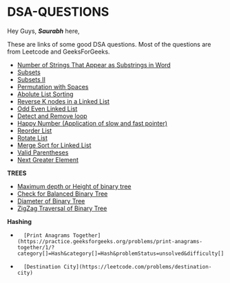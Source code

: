 # DSA-QUESTIONS
Hey Guys, ***Saurabh*** here,

These are links of some good DSA questions.
Most of the questions are from Leetcode and GeeksForGeeks.

- [Number of Strings That Appear as Substrings in Word](https://leetcode.com/problems/number-of-strings-that-appear-as-substrings-in-word/)
- [Subsets](https://leetcode.com/problems/subsets/submissions/)
- [Subsets II](https://leetcode.com/problems/subsets-ii/)
- [Permutation with Spaces](https://practice.geeksforgeeks.org/problems/permutation-with-spaces3627/1/?category[]=Backtracking&category[]=Backtracking&problemStatus=unsolved&difficulty[]=0&page=1&query=category[]BacktrackingproblemStatusunsolveddifficulty[]0page1category[]Backtracking#)
- [Abolute List Sorting](https://practice.geeksforgeeks.org/problems/absolute-list-sorting/1/?category[]=Linked%20List&category[]=Linked%20List&problemStatus=unsolved&difficulty[]=0&page=1&query=category[]Linked%20ListproblemStatusunsolveddifficulty[]0page1category[]Linked%20List#)
- [Reverse K nodes in a Linked List](https://practice.geeksforgeeks.org/problems/reverse-a-linked-list-in-groups-of-given-size/1#)
- [Odd Even Linked List](https://leetcode.com/problems/odd-even-linked-list/)
- [Detect and Remove loop](https://leetcode.com/problems/linked-list-cycle-ii/submissions/)
- [Happy Number (Application of slow and fast pointer) ](https://leetcode.com/problems/happy-number/submissions/)
- [Reorder List](https://leetcode.com/problems/reorder-list/)
- [Rotate List](https://leetcode.com/problems/rotate-list/)
- [Merge Sort for Linked List](https://practice.geeksforgeeks.org/problems/sort-a-linked-list/1/?category[]=Linked%20List&category[]=Linked%20List&problemStatus=unsolved&difficulty[]=1&page=1&query=category[]Linked%20ListproblemStatusunsolveddifficulty[]1page1category[]Linked%20List#)
- [Valid Parentheses](https://leetcode.com/problems/valid-parentheses/)
- [Next Greater Element](https://practice.geeksforgeeks.org/problems/next-larger-element-1587115620/1#)

**TREES**
-	[Maximum depth or Height of binary tree]( https://leetcode.com/problems/maximum-depth-of-binary-tree/)
-	[Check for Balanced Binary Tree]( https://practice.geeksforgeeks.org/problems/check-for-balanced-tree/1#)
-	[Diameter of Binary Tree]( https://leetcode.com/problems/diameter-of-binary-tree/)
-	[ZigZag Traversal of Binary Tree]( https://leetcode.com/problems/binary-tree-zigzag-level-order-traversal/submissions/)

**Hashing**
-       [Print Anagrams Together](https://practice.geeksforgeeks.org/problems/print-anagrams-together/1/?category[]=Hash&category[]=Hash&problemStatus=unsolved&difficulty[]=1&page=1&query=category[]HashproblemStatusunsolveddifficulty[]1page1category[]Hash)
-       [Destination City](https://leetcode.com/problems/destination-city)

